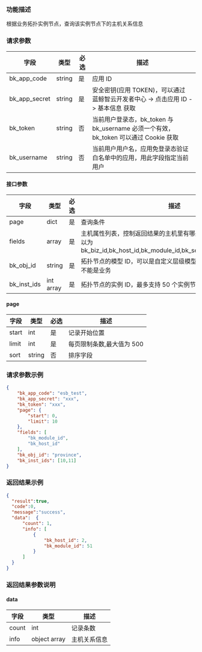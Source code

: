 ### 功能描述

根据业务拓扑实例节点，查询该实例节点下的主机关系信息

### 请求参数

| 字段 | 类型 | 必选 |  描述 |
|-----------|------------|--------|------------|
| bk_app_code   | string | 是 | 应用 ID     |
| bk_app_secret | string | 是 | 安全密钥(应用 TOKEN)，可以通过 蓝鲸智云开发者中心 -&gt; 点击应用 ID -&gt; 基本信息 获取 |
| bk_token      | string | 否 | 当前用户登录态，bk_token 与 bk_username 必须一个有效，bk_token 可以通过 Cookie 获取 |
| bk_username   | string | 否 | 当前用户用户名，应用免登录态验证白名单中的应用，用此字段指定当前用户 |

#### 接口参数

| 字段                |  类型      | 必选   |  描述                       |
|---------------------|------------|--------|-----------------------------|
| page       |  dict    | 是     | 查询条件 |
| fields    |  array   | 是     | 主机属性列表，控制返回结果的主机里有哪些字段，请按需求填写，可以为 bk_biz_id,bk_host_id,bk_module_id,bk_set_id,bk_supplier_account|
| bk_obj_id | string | 是 | 拓扑节点的模型 ID，可以是自定义层级模型 ID，set，module 等，但不能是业务 |
| bk_inst_ids | int array | 是 | 拓扑节点的实例 ID，最多支持 50 个实例节点 |


#### page

| 字段      |  类型      | 必选   |  描述      |
|-----------|------------|--------|------------|
| start    |  int    | 是     | 记录开始位置 |
| limit    |  int    | 是     | 每页限制条数,最大值为 500 |
| sort     |  string | 否     | 排序字段 |

### 请求参数示例

```json
{
    "bk_app_code": "esb_test",
    "bk_app_secret": "xxx",
    "bk_token": "xxx",
    "page": {
        "start": 0,
        "limit": 10
    },
    "fields": [
        "bk_module_id",
        "bk_host_id"
    ],
    "bk_obj_id": "province",
    "bk_inst_ids": [10,11]
}
```

### 返回结果示例

```json
{
  "result":true,
  "code":0,
  "message":"success",
  "data":  {
      "count": 1,
      "info": [
          {
              "bk_host_id": 2,
              "bk_module_id": 51
          }
      ]
  }
}
```

### 返回结果参数说明

#### data

| 字段      | 类型      | 描述      |
|-----------|-----------|-----------|
| count     | int       | 记录条数 |
| info      | object array     | 主机关系信息 |

